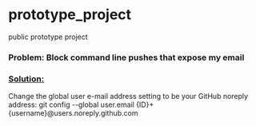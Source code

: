# prototype_project
public prototype project

### Problem: Block command line pushes that expose my email

### [Solution:](https://stackoverflow.com/questions/43378060/meaning-of-the-github-message-push-declined-due-to-email-privacy-restrictions#44099011)  

Change the global user e-mail address setting to be your GitHub noreply address:
git config --global user.email {ID}+{username}@users.noreply.github.com
